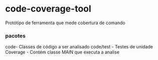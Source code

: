 ﻿# code-coverage-tool
 Protótipo de ferramenta que mede cobertura de comando

### pacotes
code- Classes de código a ser analisado	
code/test - Testes de unidade
Coverage - Contém classe MAIN que executa a analise
